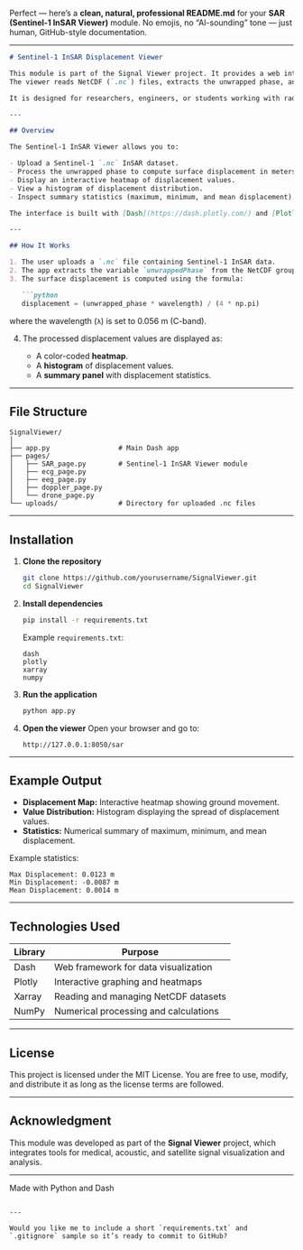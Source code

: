 Perfect — here’s a **clean, natural, professional README.md** for your **SAR (Sentinel-1 InSAR Viewer)** module.
No emojis, no “AI-sounding” tone — just human, GitHub-style documentation.

---

````markdown
# Sentinel-1 InSAR Displacement Viewer

This module is part of the Signal Viewer project. It provides a web interface for processing and visualizing Sentinel-1 InSAR (Interferometric Synthetic Aperture Radar) data.  
The viewer reads NetCDF (`.nc`) files, extracts the unwrapped phase, and calculates the corresponding surface displacement map.

It is designed for researchers, engineers, or students working with radar-based ground deformation data.

---

## Overview

The Sentinel-1 InSAR Viewer allows you to:

- Upload a Sentinel-1 `.nc` InSAR dataset.
- Process the unwrapped phase to compute surface displacement in meters.
- Display an interactive heatmap of displacement values.
- View a histogram of displacement distribution.
- Inspect summary statistics (maximum, minimum, and mean displacement).

The interface is built with [Dash](https://dash.plotly.com/) and [Plotly](https://plotly.com/python/), offering an interactive and lightweight analysis tool that runs locally in your browser.

---

## How It Works

1. The user uploads a `.nc` file containing Sentinel-1 InSAR data.
2. The app extracts the variable `unwrappedPhase` from the NetCDF group `science/grids/data`.
3. The surface displacement is computed using the formula:

   ```python
   displacement = (unwrapped_phase * wavelength) / (4 * np.pi)
````

where the wavelength (`λ`) is set to 0.056 m (C-band).

4. The processed displacement values are displayed as:

   * A color-coded **heatmap**.
   * A **histogram** of displacement values.
   * A **summary panel** with displacement statistics.

---

## File Structure

```
SignalViewer/
│
├── app.py                 # Main Dash app
├── pages/
│   ├── SAR_page.py        # Sentinel-1 InSAR Viewer module
│   ├── ecg_page.py
│   ├── eeg_page.py
│   ├── doppler_page.py
│   └── drone_page.py
└── uploads/               # Directory for uploaded .nc files
```

---

## Installation

1. **Clone the repository**

   ```bash
   git clone https://github.com/yourusername/SignalViewer.git
   cd SignalViewer
   ```

2. **Install dependencies**

   ```bash
   pip install -r requirements.txt
   ```

   Example `requirements.txt`:

   ```
   dash
   plotly
   xarray
   numpy
   ```

3. **Run the application**

   ```bash
   python app.py
   ```

4. **Open the viewer**
   Open your browser and go to:

   ```
   http://127.0.0.1:8050/sar
   ```

---

## Example Output

* **Displacement Map:** Interactive heatmap showing ground movement.
* **Value Distribution:** Histogram displaying the spread of displacement values.
* **Statistics:** Numerical summary of maximum, minimum, and mean displacement.

Example statistics:

```
Max Displacement: 0.0123 m
Min Displacement: -0.0087 m
Mean Displacement: 0.0014 m
```

---

## Technologies Used

| Library | Purpose                               |
| ------- | ------------------------------------- |
| Dash    | Web framework for data visualization  |
| Plotly  | Interactive graphing and heatmaps     |
| Xarray  | Reading and managing NetCDF datasets  |
| NumPy   | Numerical processing and calculations |

---

## License

This project is licensed under the MIT License.
You are free to use, modify, and distribute it as long as the license terms are followed.

---

## Acknowledgment

This module was developed as part of the **Signal Viewer** project, which integrates tools for medical, acoustic, and satellite signal visualization and analysis.

---

Made with Python and Dash

```

---

Would you like me to include a short `requirements.txt` and `.gitignore` sample so it’s ready to commit to GitHub?
```
